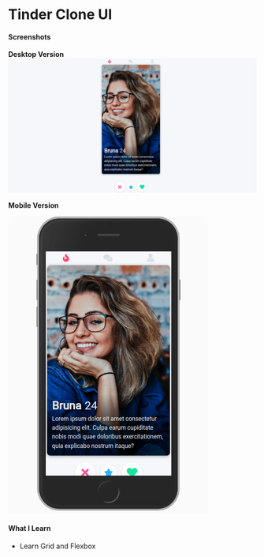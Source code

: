 # Tinder Clone UI 

#### Screenshots
**Desktop Version**
![img](https://github.com/rafaelm229/Tinder-Clone-/blob/main/styles/img/Desktop_img.png)

**Mobile Version**

![mobile](https://github.com/rafaelm229/Tinder-Clone-/blob/main/styles/img/Mobile_img.png)



#### What I Learn

- Learn Grid and Flexbox 



